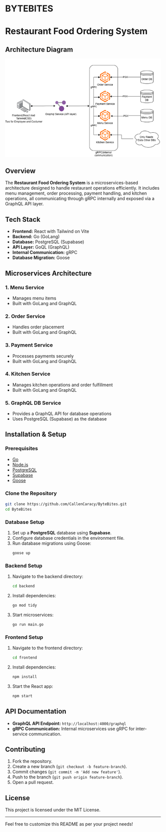 # BYTEBITES
# Restaurant Food Ordering System

## Architecture Diagram
![Architecture Diagram](https://github.com/CallenCaracy/ByteBites/blob/main/documents/diagrams/SIA_Final_Project.drawio.png)

## Overview
The **Restaurant Food Ordering System** is a microservices-based architecture designed to handle restaurant operations efficiently. It includes menu management, order processing, payment handling, and kitchen operations, all communicating through gRPC internally and exposed via a GraphQL API layer.

## Tech Stack
- **Frontend:** React with Tailwind on Vite
- **Backend:** Go (GoLang)
- **Database:** PostgreSQL (Supabase)
- **API Layer:** GoQL (GraphQL)
- **Internal Communication:** gRPC
- **Database Migration:** Goose

## Microservices Architecture

### 1. **Menu Service**
   - Manages menu items
   - Built with GoLang and GraphQL

### 2. **Order Service**
   - Handles order placement
   - Built with GoLang and GraphQL

### 3. **Payment Service**
   - Processes payments securely
   - Built with GoLang and GraphQL

### 4. **Kitchen Service**
   - Manages kitchen operations and order fulfillment
   - Built with GoLang and GraphQL

### 5. **GraphQL DB Service**
   - Provides a GraphQL API for database operations
   - Uses PostgreSQL (Supabase) as the database

## Installation & Setup

### Prerequisites
- [Go](https://go.dev/dl/)
- [Node.js](https://nodejs.org/)
- [PostgreSQL](https://www.postgresql.org/download/)
- [Supabase](https://supabase.com/)
- [Goose](https://github.com/pressly/goose)

### Clone the Repository
```sh
git clone https://github.com/CallenCaracy/ByteBites.git
cd ByteBites
```

### Database Setup
1. Set up a **PostgreSQL** database using **Supabase**.
2. Configure database credentials in the environment file.
3. Run database migrations using Goose:
   ```sh
   goose up
   ```

### Backend Setup
1. Navigate to the backend directory:
   ```sh
   cd backend
   ```
2. Install dependencies:
   ```sh
   go mod tidy
   ```
3. Start microservices:
   ```sh
   go run main.go
   ```

### Frontend Setup
1. Navigate to the frontend directory:
   ```sh
   cd frontend
   ```
2. Install dependencies:
   ```sh
   npm install
   ```
3. Start the React app:
   ```sh
   npm start
   ```

## API Documentation
- **GraphQL API Endpoint:** `http://localhost:4000/graphql`
- **gRPC Communication:** Internal microservices use gRPC for inter-service communication.

## Contributing
1. Fork the repository.
2. Create a new branch (`git checkout -b feature-branch`).
3. Commit changes (`git commit -m 'Add new feature'`).
4. Push to the branch (`git push origin feature-branch`).
5. Open a pull request.

## License
This project is licensed under the MIT License.

---
Feel free to customize this README as per your project needs!

